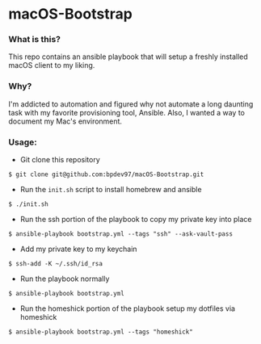 # macOS-Bootstrap
### What is this?
This repo contains an ansible playbook that will setup a freshly installed macOS client to my liking.
### Why?
I'm addicted to automation and figured why not automate a long daunting task with my favorite provisioning tool, Ansible. Also, I wanted a way to document my Mac's environment.
### Usage:
* Git clone this repository 
```
$ git clone git@github.com:bpdev97/macOS-Bootstrap.git
```
* Run the `init.sh` script to install homebrew and ansible
```
$ ./init.sh
```
* Run the ssh portion of the playbook to copy my private key into place
```
$ ansible-playbook bootstrap.yml --tags "ssh" --ask-vault-pass
```
* Add my private key to my keychain
```
$ ssh-add -K ~/.ssh/id_rsa
```
* Run the playbook normally
```
$ ansible-playbook bootstrap.yml
```
* Run the homeshick portion of the playbook setup my dotfiles via homeshick
```
$ ansible-playbook bootstrap.yml --tags "homeshick"
```
